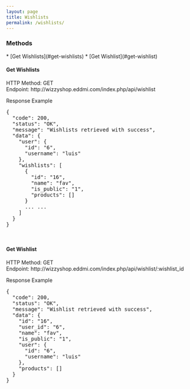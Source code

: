 ```yaml
---
layout: page
title: Wishlists
permalink: /wishlists/
---
```


<h3>Methods</h3>
* [Get Wishlists](#get-wishlists)
* [Get Wishlist](#get-wishlist)

<br/>

<h4 id="get-wishlists">Get Wishlists</h4>
HTTP Method: GET
<br/>
Endpoint: http://wizzyshop.eddmi.com/index.php/api/wishlist

Response Example
<pre>
{
  "code": 200,
  "status": "OK",
  "message": "Wishlists retrieved with success",
  "data": {
    "user": {
      "id": "6",
      "username": "luis"
    },
    "wishlists": [
      {
        "id": "16",
        "name": "fav",
        "is_public": "1",
        "products": []
      }
      ... ...
    ]
  }
}
</pre>
<br/>

<h4 id="get-wishlist">Get Wishlist</h4>
HTTP Method: GET
<br/>
Endpoint: http://wizzyshop.eddmi.com/index.php/api/wishlist/:wishlist_id

Response Example
<pre>
{
  "code": 200,
  "status": "OK",
  "message": "Wishlist retrieved with success",
  "data": {
    "id": "16",
    "user_id": "6",
    "name": "fav",
    "is_public": "1",
    "user": {
      "id": "6",
      "username": "luis"
    },
    "products": []
  }
}
</pre>
<br/>